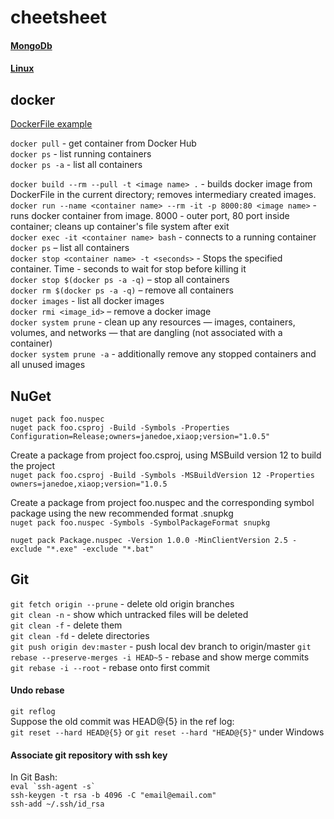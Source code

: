 # cheetsheet

#### [MongoDb](./MongoDB.md)
#### [Linux](./linux.md)

## docker 
[DockerFile example](./DockerFile)

`docker pull` - get container from Docker Hub  
`docker ps` - list running containers  
`docker ps -a` - list all containers

`docker build --rm --pull -t <image name> .` - builds docker image from DockerFile in the current directory; removes intermediary created images.    
`docker run --name <container name> --rm -it -p 8000:80 <image name>` - runs docker container from image. 8000 - outer port, 80 port inside container; cleans up container's file system after exit    
`docker exec -it <container name> bash` - connects to a running container  
`docker ps` – list all containers  
`docker stop <container name> -t <seconds>` - Stops the specified container. Time - seconds to wait for stop before killing it  
`docker stop $(docker ps -a -q)` – stop all containers  
`docker rm $(docker ps -a -q)` – remove all containers  
`docker images` - list all docker images  
`docker rmi <image_id>` – remove a docker image  
`docker system prune` - clean up any resources — images, containers, volumes, and networks — that are dangling (not associated with a container)  
`docker system prune -a` -  additionally remove any stopped containers and all unused images  

## NuGet
`nuget pack foo.nuspec`   
`nuget pack foo.csproj -Build -Symbols -Properties Configuration=Release;owners=janedoe,xiaop;version="1.0.5"`  

Create a package from project foo.csproj, using MSBuild version 12 to build the project  
`nuget pack foo.csproj -Build -Symbols -MSBuildVersion 12 -Properties owners=janedoe,xiaop;version="1.0.5`  

Create a package from project foo.nuspec and the corresponding symbol package using the new recommended format .snupkg  
`nuget pack foo.nuspec -Symbols -SymbolPackageFormat snupkg`  

`nuget pack Package.nuspec -Version 1.0.0 -MinClientVersion 2.5 -exclude "*.exe" -exclude "*.bat"`  


## Git
`git fetch origin --prune` - delete old origin branches  
`git clean -n` - show which untracked files will be deleted  
`git clean -f` - delete them  
`git clean -fd` - delete directories  
`git push origin dev:master` - push local dev branch to origin/master
`git rebase --preserve-merges -i HEAD~5` - rebase and show merge commits  
`git rebase -i --root` - rebase onto first commit  

#### Undo rebase
`git reflog`  
Suppose the old commit was HEAD@{5} in the ref log:  
`git reset --hard HEAD@{5}`  or `git reset --hard "HEAD@{5}"` under Windows  

#### Associate git repository with ssh key
In Git Bash:  
```eval `ssh-agent -s` ```   
`ssh-keygen -t rsa -b 4096 -C "email@email.com"`  
`ssh-add ~/.ssh/id_rsa`  
